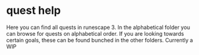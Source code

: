 # quest help
Here you can find all quests in runescape 3.
In the alphabetical folder you can browse for quests on alphabetical order.
If you are looking towards certain goals, these can be found bunched in the other folders.
Currently a WIP